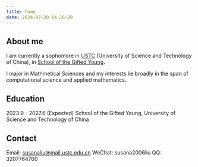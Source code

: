 ```yaml
---
title: home
date: 2024-07-30 14:16:20
---
```


## About me
 I am currently a sophomore in [USTC](http://en.ustc.edu.cn/) (University of Science and Technology of China), in [School of the Gifted Young](http://en.scgy.ustc.edu.cn/).  

 I major in Mathmetical Sciences and my interests lie broadly in the span of computational science and applied mathematics.
## Education
2023.9 - 2027.6 (Expected)  School of the Gifted Young, University of Science and Technology of China
## Contact
  Email: susanaliu@mail.ustc.edu.cn
  WeChat: susana2006liu
  QQ: 3207764700